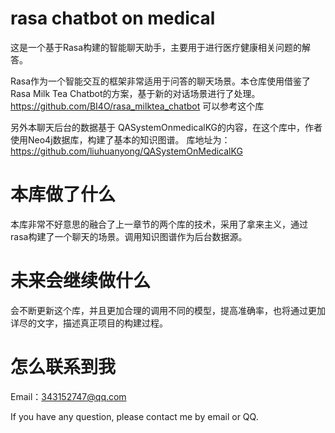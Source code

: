 # rasa chatbot on medical
这是一个基于Rasa构建的智能聊天助手，主要用于进行医疗健康相关问题的解答。

Rasa作为一个智能交互的框架非常适用于问答的聊天场景。本仓库使用借鉴了 Rasa Milk Tea Chatbot的方案，基于新的对话场景进行了处理。
https://github.com/BI4O/rasa_milktea_chatbot 可以参考这个库

另外本聊天后台的数据基于 QASystemOnmedicalKG的内容，在这个库中，作者使用Neo4j数据库，构建了基本的知识图谱。
库地址为：https://github.com/liuhuanyong/QASystemOnMedicalKG

# 本库做了什么
本库非常不好意思的融合了上一章节的两个库的技术，采用了拿来主义，通过rasa构建了一个聊天的场景。调用知识图谱作为后台数据源。


# 未来会继续做什么
会不断更新这个库，并且更加合理的调用不同的模型，提高准确率，也将通过更加详尽的文字，描述真正项目的构建过程。

# 怎么联系到我

Email：343152747@qq.com

If you have any question, please contact me by email or QQ.


